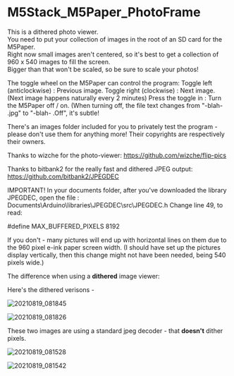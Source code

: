 # M5Stack_M5Paper_PhotoFrame              
This is a dithered photo viewer.                      
You need to put your collection of images in the root of an SD card for the M5Paper.                 
Right now small images aren't centered, so it's best to get a collection of 960 x 540 images to fill the screen.            
Bigger than that won't be scaled, so be sure to scale your photos!            

The toggle wheel on the M5Paper can control the program:
Toggle left (anticlockwise) : Previous image.
Toggle right (clockwise)    : Next image. (Next image happens naturally every 2 minutes)
Press the toggle in         : Turn the M5Paper off / on. (When turning off, the file text changes from "-blah- .jpg" to "-blah- .Off", it's subtle!

There's an images folder included for you to privately test the program - please don't use them for anything more! Their copyrights are respectively their owners.

Thanks to wizche for the photo-viewer:
  https://github.com/wizche/flip-pics

Thanks to bitbank2 for the really fast and dithered JPEG output:
  https://github.com/bitbank2/JPEGDEC


IMPORTANT!
In your documents folder, after you've downloaded the library JPEGDEC, 
open the file : Documents\Arduino\libraries\JPEGDEC\src\JPEGDEC.h
Change line 49, to read:

#define MAX_BUFFERED_PIXELS 8192

If you don't - many pictures will end up with horizontal lines on them due to the 960 pixel e-ink paper screen width.
(I should have set up the pictures display vertically, then this change might not have been needed, being 540 pixels wide.)

The difference when using a **dithered** image viewer:

Here's the dithered verisons - 

![20210819_081845](https://user-images.githubusercontent.com/1586332/130035486-fa2e13ce-0954-46ec-9f05-3cc708a0be89.jpg)

![20210819_081826](https://user-images.githubusercontent.com/1586332/130035501-c15486f1-0b2a-4841-8129-4ec7ead69391.jpg)


These two images are using a standard jpeg decoder - that **doesn't** dither pixels.

![20210819_081528](https://user-images.githubusercontent.com/1586332/130035520-a7000128-d04a-40ee-906b-3a426f5204e2.jpg)

![20210819_081542](https://user-images.githubusercontent.com/1586332/130035533-4de85768-bf3b-4ed9-ad6a-7306b4f1bb41.jpg)

